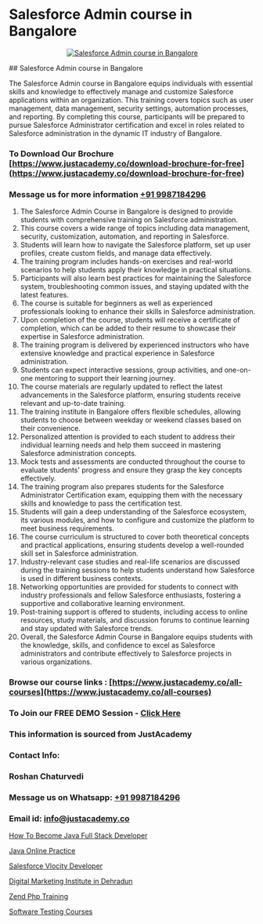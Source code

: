 # Salesforce Admin course in Bangalore

<p align="center">
  <a href="https://justacademy.co/course-detail/salesforce-training">
    <img src="https://justacademy.co/storage2/course_image/1709973792_course_image.webp" alt="Salesforce Admin course in Bangalore">
  </a>
</p>
## Salesforce Admin course in Bangalore

The Salesforce Admin course in Bangalore equips individuals with essential skills and knowledge to effectively manage and customize Salesforce applications within an organization. This training covers topics such as user management, data management, security settings, automation processes, and reporting. By completing this course, participants will be prepared to pursue Salesforce Administrator certification and excel in roles related to Salesforce administration in the dynamic IT industry of Bangalore.
### To Download Our Brochure [https://www.justacademy.co/download-brochure-for-free](https://www.justacademy.co/download-brochure-for-free)
### Message us for more information [+91 9987184296](https://api.whatsapp.com/send?phone=919987184296)
1) The Salesforce Admin Course in Bangalore is designed to provide students with comprehensive training on Salesforce administration.
2) This course covers a wide range of topics including data management, security, customization, automation, and reporting in Salesforce.
3) Students will learn how to navigate the Salesforce platform, set up user profiles, create custom fields, and manage data effectively.
4) The training program includes hands-on exercises and real-world scenarios to help students apply their knowledge in practical situations.
5) Participants will also learn best practices for maintaining the Salesforce system, troubleshooting common issues, and staying updated with the latest features.
6) The course is suitable for beginners as well as experienced professionals looking to enhance their skills in Salesforce administration.
7) Upon completion of the course, students will receive a certificate of completion, which can be added to their resume to showcase their expertise in Salesforce administration.
8) The training program is delivered by experienced instructors who have extensive knowledge and practical experience in Salesforce administration.
9) Students can expect interactive sessions, group activities, and one-on-one mentoring to support their learning journey.
10) The course materials are regularly updated to reflect the latest advancements in the Salesforce platform, ensuring students receive relevant and up-to-date training.
11) The training institute in Bangalore offers flexible schedules, allowing students to choose between weekday or weekend classes based on their convenience.
12) Personalized attention is provided to each student to address their individual learning needs and help them succeed in mastering Salesforce administration concepts.
13) Mock tests and assessments are conducted throughout the course to evaluate students' progress and ensure they grasp the key concepts effectively.
14) The training program also prepares students for the Salesforce Administrator Certification exam, equipping them with the necessary skills and knowledge to pass the certification test.
15) Students will gain a deep understanding of the Salesforce ecosystem, its various modules, and how to configure and customize the platform to meet business requirements.
16) The course curriculum is structured to cover both theoretical concepts and practical applications, ensuring students develop a well-rounded skill set in Salesforce administration.
17) Industry-relevant case studies and real-life scenarios are discussed during the training sessions to help students understand how Salesforce is used in different business contexts.
18) Networking opportunities are provided for students to connect with industry professionals and fellow Salesforce enthusiasts, fostering a supportive and collaborative learning environment.
19) Post-training support is offered to students, including access to online resources, study materials, and discussion forums to continue learning and stay updated with Salesforce trends.
20) Overall, the Salesforce Admin Course in Bangalore equips students with the knowledge, skills, and confidence to excel as Salesforce administrators and contribute effectively to Salesforce projects in various organizations.

### Browse our course links : [https://www.justacademy.co/all-courses](https://www.justacademy.co/all-courses) 
### To Join our FREE DEMO Session - [Click Here](https://www.justacademy.co/register-for-course-demo)


### This information is sourced from JustAcademy
### Contact Info:
### Roshan Chaturvedi
### Message us on Whatsapp: [+91 9987184296](https://api.whatsapp.com/send?phone=919987184296)
### Email id: [info@justacademy.co](mailto:info@justacademy.co)
                
[How To Become Java Full Stack Developer](https://www.linkedin.com/pulse/how-become-java-full-stack-developer-justacademy-adelaide-myqwe?trackingId=3BwYc9rJmlJ5X39uIG5S8Q%3D%3D&lipi=urn%3Ali%3Apage%3Ad_flagship3_company_admin%3BjDYsWr0aQR2yHBC6CP6BGg%3D%3D)

[Java Online Practice](https://www.linkedin.com/pulse/java-online-practice-justacademy-beangaluru-nevsc/)

[Salesforce Vlocity Developer](https://medium.com/@prempja40/salesforce-vlocity-developer-92b5c8df2f42)

[Digital Marketing Institute in Dehradun](https://medium.com/@kamblerajas684/digital-marketing-institute-in-dehradun-a0156ec22797)

[Zend Php Training](https://justacademyin.github.io/justacademy/zend-php-training)

[Software Testing Courses](https://justacademyin.github.io/justacademy/software-testing-courses)

